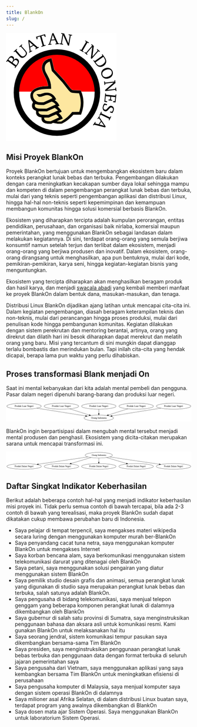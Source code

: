 ```yaml
---
title: BlankOn
slug: /
---
```


![Buatan Indonesia](/Assets/Images/buatan-indonesia.png)

## Misi Proyek BlankOn
Proyek BlankOn bertujuan untuk mengembangkan ekosistem baru dalam konteks
perangkat lunak bebas dan terbuka. Pengembangan dilakukan dengan cara
meningkatkan kecakapan sumber daya lokal sehingga mampu dan kompeten di dalam
pengembangan perangkat lunak bebas dan terbuka, mulai dari yang teknis seperti
pengembangan aplikasi dan distribusi Linux, hingga hal-hal non-teknis seperti
kepemimpinan dan kemampuan membangun komunitas hingga solusi komersial berbasis
BlankOn.

Ekosistem yang diharapkan tercipta adalah kumpulan perorangan, entitas
pendidikan, perusahaan, dan organisasi baik nirlaba, komersial maupun
pemerintahan, yang menggunakan BlankOn sebagai landasan dalam melakukan
kegiatannya. Di sini, terdapat orang-orang yang semula berjiwa konsumtif namun
setelah terjun dan terlibat dalam ekosistem, menjadi orang-orang yang berjiwa
produsen dan inovatif. Dalam ekosistem, orang-orang dirangsang untuk
menghasilkan, apa pun bentuknya, mulai dari kode, pemikiran-pemikiran, karya
seni, hingga kegiatan-kegiatan bisnis yang menguntungkan.

Ekosistem yang tercipta diharapkan akan menghasilkan beragam produk dan hasil
karya, dan menjadi [swacala abadi](https://en.wikipedia.org/wiki/Perpetual_motion) yang kembali memberi manfaat ke proyek
BlankOn dalam bentuk dana, masukan-masukan, dan tenaga.

Distribusi Linux BlankOn dijadikan ajang latihan untuk mencapai cita-cita ini.
Dalam kegiatan pengembangan, diasah beragam keterampilan teknis dan non-teknis,
mulai dari perancangan hingga proses produksi, mulai dari penulisan kode hingga
pembangunan komunitas. Kegiatan dilakukan dengan sistem perekrutan dan
mentoring berantai, artinya, orang yang direkrut dan dilatih hari ini besok
diharapkan dapat merekrut dan melatih orang yang baru.
Misi yang tercantum di sini mungkin dapat dianggap terlalu bombastis dan
merindukan bulan. Tapi inilah cita-cita yang hendak dicapai, berapa lama pun
waktu yang perlu dihabiskan.

## Proses transformasi Blank menjadi On
Saat ini mental kebanyakan dari kita adalah mental pembeli dan pengguna. Pasar
dalam negeri dipenuhi barang-barang dan produksi luar negeri.

![](/Assets/Images/produk-luar-negeri.png)

BlankOn ingin berpartisipasi dalam mengubah mental tersebut menjadi mental
produsen dan penghasil. Ekosistem yang dicita-citakan merupakan sarana untuk
mencapai transformasi ini.

![](/Assets/Images/produk-sendiri.png)

## Daftar Singkat Indikator Keberhasilan
Berikut adalah beberapa contoh hal-hal yang menjadi indikator keberhasilan misi
proyek ini. Tidak perlu semua contoh di bawah tercapai, bila ada 2-3 contoh di
bawah yang terealisasi, maka proyek BlankOn sudah dapat dikatakan cukup membawa
perubahan baru di Indonesia.
* Saya pelajar di tempat terpencil, saya mengakses materi wikipedia secara
  luring dengan menggunakan komputer murah ber-BlankOn
* Saya penyandang cacat tuna netra, saya menggunakan komputer BlankOn untuk
  mengakses Internet
* Saya korban bencana alam, saya berkomunikasi menggunakan sistem
  telekomunikasi darurat yang ditenagai oleh BlankOn
* Saya petani, saya menggunakan solusi pengairan yang diatur menggunakan
  sistem BlankOn
* Saya pemilik studio desain grafis dan animasi, semua perangkat lunak yang
  digunakan di studio saya merupakan perangkat lunak bebas dan terbuka,
  salah satunya adalah BlankOn.
* Saya pengusaha di bidang telekomunikasi, saya menjual telepon genggam
  yang beberapa komponen perangkat lunak di dalamnya dikembangkan oleh
  BlankOn
* Saya gubernur di salah satu provinsi di Sumatra, saya menginstruksikan
  penggunaan bahasa dan aksara asli untuk komunikasi resmi. Kami gunakan
  BlankOn untuk melaksanakan hal itu
* Saya seorang jendral, sistem komunikasi tempur pasukan saya dikembangkan
  bersama-sama Tim BlankOn
* Saya presiden, saya menginstruksikan penggunaan perangkat lunak bebas
  terbuka dan penggunaan data dengan format terbuka di seluruh jajaran
  pemerintahan saya
* Saya pengusaha dari Vietnam, saya menggunakan aplikasi yang saya
  kembangkan bersama Tim BlankOn untuk meningkatkan efisiensi di perusahaan
* Saya pengusaha komputer di Malaysia, saya menjual komputer saya dengan
  sistem operasi BlankOn di dalamnya
* Saya milioner asal Afrika Selatan, di dalam distribusi Linux buatan saya,
  terdapat program yang awalnya dikembangkan di BlankOn
* Saya dosen mata ajar Sistem Operasi. Saya menggunakan BlankOn untuk
  laboratorium Sistem Operasi.